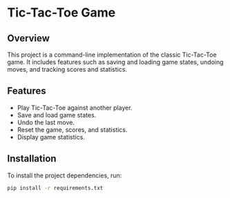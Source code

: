 # Tic-Tac-Toe Game

## Overview
This project is a command-line implementation of the classic Tic-Tac-Toe game. It includes features such as saving and loading game states, undoing moves, and tracking scores and statistics.

## Features
- Play Tic-Tac-Toe against another player.
- Save and load game states.
- Undo the last move.
- Reset the game, scores, and statistics.
- Display game statistics.

## Installation
To install the project dependencies, run:
```bash
pip install -r requirements.txt